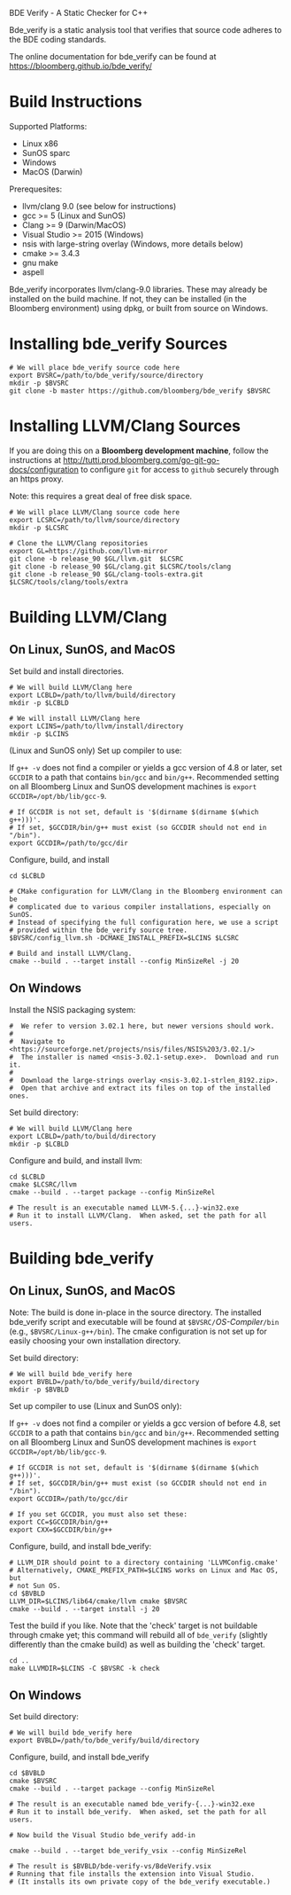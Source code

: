 BDE Verify - A Static Checker for C++

Bde_verify is a static analysis tool that verifies that source code adheres
to the BDE coding standards.

The online documentation for bde_verify can be found at
<https://bloomberg.github.io/bde_verify/>

Build Instructions
==================

Supported Platforms:
- Linux x86
- SunOS sparc
- Windows
- MacOS (Darwin)

Prerequesites: 
- llvm/clang 9.0 (see below for instructions)
- gcc >= 5 (Linux and SunOS)
- Clang >= 9 (Darwin/MacOS)
- Visual Studio >= 2015 (Windows)
- nsis with large-string overlay (Windows, more details below)
- cmake >= 3.4.3
- gnu make
- aspell

Bde_verify incorporates llvm/clang-9.0 libraries.  These may already be
installed on the build machine.  If not, they can be installed (in the
Bloomberg environment) using dpkg, or built from source on Windows.

Installing bde_verify Sources
=============================

    # We will place bde_verify source code here
    export BVSRC=/path/to/bde_verify/source/directory
    mkdir -p $BVSRC
    git clone -b master https://github.com/bloomberg/bde_verify $BVSRC

Installing LLVM/Clang Sources
=============================

If you are doing this on a **Bloomberg development machine**, follow the
instructions at
<http://tutti.prod.bloomberg.com/go-git-go-docs/configuration> to
configure `git` for access to `github` securely through an https proxy.

Note: this requires a great deal of free disk space.

    # We will place LLVM/Clang source code here
    export LCSRC=/path/to/llvm/source/directory
    mkdir -p $LCSRC

    # Clone the LLVM/Clang repositories
    export GL=https://github.com/llvm-mirror
    git clone -b release_90 $GL/llvm.git  $LCSRC
    git clone -b release_90 $GL/clang.git $LCSRC/tools/clang
    git clone -b release_90 $GL/clang-tools-extra.git $LCSRC/tools/clang/tools/extra

Building LLVM/Clang
===================

On Linux, SunOS, and MacOS
--------------------------

Set build and install directories.

    # We will build LLVM/Clang here
    export LCBLD=/path/to/llvm/build/directory
    mkdir -p $LCBLD

    # We will install LLVM/Clang here
    export LCINS=/path/to/llvm/install/directory
    mkdir -p $LCINS

(Linux and SunOS only) Set up compiler to use:

If `g++ -v` does not find a compiler or yields a gcc version of 4.8 or later,
set `GCCDIR` to a path that contains `bin/gcc` and `bin/g++`. Recommended
setting on all Bloomberg Linux and SunOS development machines is
`export GCCDIR=/opt/bb/lib/gcc-9`.

    # If GCCDIR is not set, default is '$(dirname $(dirname $(which g++)))'.
    # If set, $GCCDIR/bin/g++ must exist (so GCCDIR should not end in "/bin").
    export GCCDIR=/path/to/gcc/dir

Configure, build, and install

    cd $LCBLD

    # CMake configuration for LLVM/Clang in the Bloomberg environment can be
    # complicated due to various compiler installations, especially on SunOS.
    # Instead of specifying the full configuration here, we use a script
    # provided within the bde_verify source tree.
    $BVSRC/config_llvm.sh -DCMAKE_INSTALL_PREFIX=$LCINS $LCSRC

    # Build and install LLVM/Clang.
    cmake --build . --target install --config MinSizeRel -j 20

On Windows
----------

Install the NSIS packaging system:

    #  We refer to version 3.02.1 here, but newer versions should work.
    #
    #  Navigate to <https://sourceforge.net/projects/nsis/files/NSIS%203/3.02.1/>
    #  The installer is named <nsis-3.02.1-setup.exe>.  Download and run it.
    #
    #  Download the large-strings overlay <nsis-3.02.1-strlen_8192.zip>.
    #  Open that archive and extract its files on top of the installed ones.

Set build directory:

    # We will build LLVM/Clang here
    export LCBLD=/path/to/build/directory
    mkdir -p $LCBLD

Configure and build, and install llvm:

    cd $LCBLD
    cmake $LCSRC/llvm
    cmake --build . --target package --config MinSizeRel

    # The result is an executable named LLVM-5.{...}-win32.exe
    # Run it to install LLVM/Clang.  When asked, set the path for all users.

Building bde_verify 
===================

On Linux, SunOS, and MacOS
--------------------------

Note: The build is done in-place in the source directory. The installed
bde_verify script and executable will be found at
`$BVSRC/`*OS-Compiler*`/bin` (e.g., `$BVSRC/Linux-g++/bin`). The cmake
configuration is not set up for easily choosing your own installation
directory.

Set build directory:

    # We will build bde_verify here
    export BVBLD=/path/to/bde_verify/build/directory
    mkdir -p $BVBLD

Set up compiler to use (Linux and SunOS only):

If `g++ -v` does not find a compiler or yields a gcc version of before 4.8,
set `GCCDIR` to a path that contains `bin/gcc` and `bin/g++`. Recommended
setting on all Bloomberg Linux and SunOS development machines is
`export GCCDIR=/opt/bb/lib/gcc-9`.

    # If GCCDIR is not set, default is '$(dirname $(dirname $(which g++)))'.
    # If set, $GCCDIR/bin/g++ must exist (so GCCDIR should not end in "/bin").
    export GCCDIR=/path/to/gcc/dir

    # If you set GCCDIR, you must also set these:
    export CC=$GCCDIR/bin/g++
    export CXX=$GCCDIR/bin/g++

Configure, build, and install bde_verify:

    # LLVM_DIR should point to a directory containing 'LLVMConfig.cmake'
    # Alternatively, CMAKE_PREFIX_PATH=$LCINS works on Linux and Mac OS, but
    # not Sun OS.
    cd $BVBLD
    LLVM_DIR=$LCINS/lib64/cmake/llvm cmake $BVSRC
    cmake --build . --target install -j 20

Test the build if you like.  Note that the 'check' target is not buildable
through cmake yet; this command will rebuild all of `bde_verify` (slightly
differently than the cmake build) as well as building the 'check' target.

    cd ..
    make LLVMDIR=$LCINS -C $BVSRC -k check
   
On Windows
----------

Set build directory:

    # We will build bde_verify here
    export BVBLD=/path/to/bde_verify/build/directory

Configure, build, and install bde_verify

    cd $BVBLD
    cmake $BVSRC
    cmake --build . --target package --config MinSizeRel

    # The result is an executable named bde_verify-{...}-win32.exe
    # Run it to install bde_verify.  When asked, set the path for all users.

    # Now build the Visual Studio bde_verify add-in

    cmake --build . --target bde_verify_vsix --config MinSizeRel
   
    # The result is $BVBLD/bde-verify-vs/BdeVerify.vsix
    # Running that file installs the extension into Visual Studio.
    # (It installs its own private copy of the bde_verify executable.)
